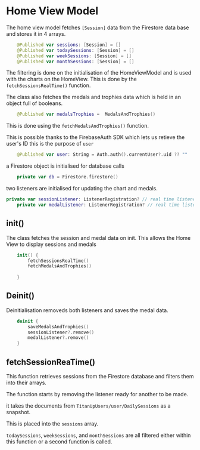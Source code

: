 # Home View Model

The home view model fetches `[Session]` data from the Firestore data base and stores it in 4 arrays.

```swift
    @Published var sessions: [Session] = []
    @Published var todaySessions: [Session] = []
    @Published var weekSessions: [Session] = []
    @Published var monthSessions: [Session] = []
```

The filtering is done on the initialisation of the HomeViewModel and is used with the charts on the HomeView. This is done by the `fetchSessionsRealTime()` function. 

The class also fetches the medals and trophies data which is held in an object full of booleans.

```swift
    @Published var medalsTrophies =  MedalsAndTrophies()
```

This is done using the `fetchMedalsAndTrophies()` function.

This is possible thanks to the FirebaseAuth SDK which lets us retieve the user's ID this is the purpose of `user`

```swift
    @Published var user: String = Auth.auth().currentUser?.uid ?? ""
```

a Firestore object is initialised for database calls

```swift
    private var db = Firestore.firestore()
```

two listeners are initialised for updating the chart and medals.

```swift
private var sessionListener: ListenerRegistration? // real time listener so charts update.
    private var medalListener: ListenerRegistration? // real time listener so medals update.
```

## init()

The class fetches the session and medal data on init. This allows the Home View to display sessions and medals

```swift
    init() {
        fetchSessionsRealTime()
        fetchMedalsAndTrophies()
        
    }
```

## Deinit()

Deinitialisation removeds both listeners and saves the medal data.

```swift
    deinit {
        saveMedalsAndTrophies()
        sessionListener?.remove()
        medalListener?.remove()
    }
```

## fetchSessionReaTime()

This function retrieves sessions from the Firestore database and filters them into their arrays.

The function starts by removing the listener ready for another to be made.

it takes the documents from `TitanUpUsers/user/DailySessions` as a snapshot.

This is placed into the `sessions` array.

`todaySessions`, `weekSessions`, and `monthSessions` are all filtered either within this function or a second function is called.